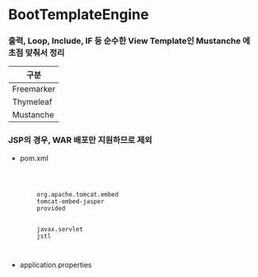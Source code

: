 # BootTemplateEngine

### 출력, Loop, Include, IF 등 순수한 View Template인 Mustanche 에 초점 맞춰서 정리
| 구분 |
|----|
|Freemarker|
|Thymeleaf|
|Mustanche|

### JSP의 경우, WAR 배포만 지원하므로 제외
* pom.xml
<pre>
  <code>
	<!-- JSP -->
	<dependency>
		<groupId>org.apache.tomcat.embed</groupId>
		<artifactId>tomcat-embed-jasper</artifactId>
		<scope>provided</scope>
	</dependency>
	<dependency>
		<groupId>javax.servlet</groupId>
		<artifactId>jstl</artifactId>
	</dependency>
  </code>
</pre>
	
* application.properties
